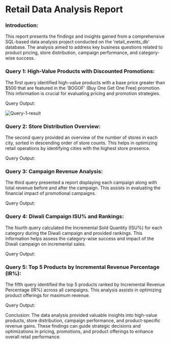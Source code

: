 # Retail Data Analysis Report

### Introduction:
This report presents the findings and insights gained from a comprehensive SQL-based data analysis project conducted on the 'retail_events_db' database. The analysis aimed to address key business questions related to product pricing, store distribution, campaign performance, and category-wise success.

### Query 1: High-Value Products with Discounted Promotions:
The first query identified high-value products with a base price greater than $500 that are featured in the 'BOGOF' (Buy One Get One Free) promotion. This information is crucial for evaluating pricing and promotion strategies.

Query Output:

![Query-1-result](https://github.com/arbayzid/retail-data-analysis/assets/146184500/f9e9daf8-c450-4c8f-91e7-af598eceb3bc)

### Query 2: Store Distribution Overview:
The second query provided an overview of the number of stores in each city, sorted in descending order of store counts. This helps in optimizing retail operations by identifying cities with the highest store presence.

Query Output:



### Query 3: Campaign Revenue Analysis:
The third query presented a report displaying each campaign along with total revenue before and after the campaign. This assists in evaluating the financial impact of promotional campaigns.

Query Output:


### Query 4: Diwali Campaign ISU% and Rankings:
The fourth query calculated the Incremental Sold Quantity (ISU%) for each category during the Diwali campaign and provided rankings. This information helps assess the category-wise success and impact of the Diwali campaign on incremental sales.

Query Output:



### Query 5: Top 5 Products by Incremental Revenue Percentage (IR%):
The fifth query identified the top 5 products ranked by Incremental Revenue Percentage (IR%) across all campaigns. This analysis assists in optimizing product offerings for maximum revenue.

Query Output:


Conclusion:
The data analysis provided valuable insights into high-value products, store distribution, campaign performance, and product-specific revenue gains. These findings can guide strategic decisions and optimizations in pricing, promotions, and product offerings to enhance overall retail performance.
